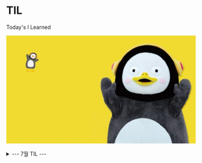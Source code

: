 # TIL
Today's I Learned

![펭하](/Git%20basic/img/ps.jpg)

<details>
<summary>--- 7월 TIL --- </summary>
<div markdown="1">
## 2022. 07. 15
  Git 기본 사용법, CLI, Markdown, Python Requests 사용법

### Git 정리

1. [git basic정리](./Git%20basic/Git%20%EC%82%AC%EC%9A%A9%EC%A0%88%EC%B0%A8.md)
   
## 2022.07.16
  Python 공부, Algorizm 공부

## 2022.07.17
  Python 공부(try, except), algo(낱말)

## 2022.07.18
  Python 이론 공부(기본 개념 정리), algo
  
## 2022.07.19
  Python 이론 

</div>
</details>

